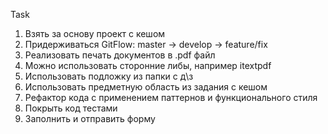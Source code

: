 Task
1.	Взять за основу проект с кешом
2.	Придерживаться GitFlow: master -> develop -> feature/fix
3.	Реализовать печать документов в .pdf файл
1.	Можно использовать сторонние либы, например itextpdf
2.	Использовать подложку из папки с д\з
3.	Использовать предметную область из задания с кешом
4.	Рефактор кода с применением паттернов и функционального стиля
5.	Покрыть код тестами
6.	Заполнить и отправить форму

